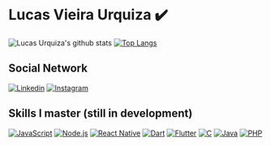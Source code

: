 # Lucas Vieira Urquiza :heavy_check_mark:

![Lucas Urquiza's github stats](https://github-readme-stats.vercel.app/api?username=lucasvurquiza&show_icons=true&theme=radical)
[![Top Langs](https://github-readme-stats.vercel.app/api/top-langs/?username=lucasvurquiza&layout=compact)](https://github.com/anuraghazra/github-readme-stats)
<br>
## Social Network
<a href="https://www.linkedin.com/in/lucas-vieira-urquiza/" target="_blank"><img src="https://img.shields.io/badge/linkedin-%230077B5.svg?&style=for-the-badge&logo=linkedin&logoColor=white" alt="Linkedin"></a>
<a href="https://www.instagram.com/lucas_urquiza/" target="_blank"><img src="https://img.shields.io/badge/instagram-%23E4405F.svg?&style=for-the-badge&logo=instagram&logoColor=white" alt="Instagram"></a>
<br>
## Skills I master (still in development)
<a target="_blank" href="https://developer.mozilla.org/pt-BR/docs/Web/JavaScript"><img src="https://img.shields.io/badge/javascript%20-%23323330.svg?&style=for-the-badge&logo=javascript&logoColor=%23F7DF1E" alt="JavaScript"></a> <a href="https://nodejs.org/en/" target="_blank"><img src="https://img.shields.io/badge/node.js%20-%2343853D.svg?&style=for-the-badge&logo=node.js&logoColor=white" alt="Node.js"></a> <a href="https://reactnative.dev/" target="_blank"><img src="https://img.shields.io/badge/react_native%20-%2320232a.svg?&style=for-the-badge&logo=react&logoColor=%2361DAFB" alt="React Native"></a> <a href="https://dart.dev/" target="_blank"><img src="https://img.shields.io/badge/dart-%230175C2.svg?&style=for-the-badge&logo=dart&logoColor=white" alt="Dart"></a> <a href="https://flutter.dev/" target="_blank"><img src="https://img.shields.io/badge/Flutter%20-%2302569B.svg?&style=for-the-badge&logo=Flutter&logoColor=white" alt="Flutter"></a> <a href="https://www.learn-c.org/" target="_blank"><img src="https://img.shields.io/badge/c%20-%2300599C.svg?&style=for-the-badge&logo=c&logoColor=white" alt="C"></a> <a href="https://docs.oracle.com/javase/tutorial/index.html" target="_blank"><img src="https://img.shields.io/badge/java-%23ED8B00.svg?&style=for-the-badge&logo=java&logoColor=white" alt="Java"></a> <a href="https://www.php.net/" target="_blank"><img src="https://img.shields.io/badge/php-%23777BB4.svg?&style=for-the-badge&logo=php&logoColor=white" alt="PHP"></a>
